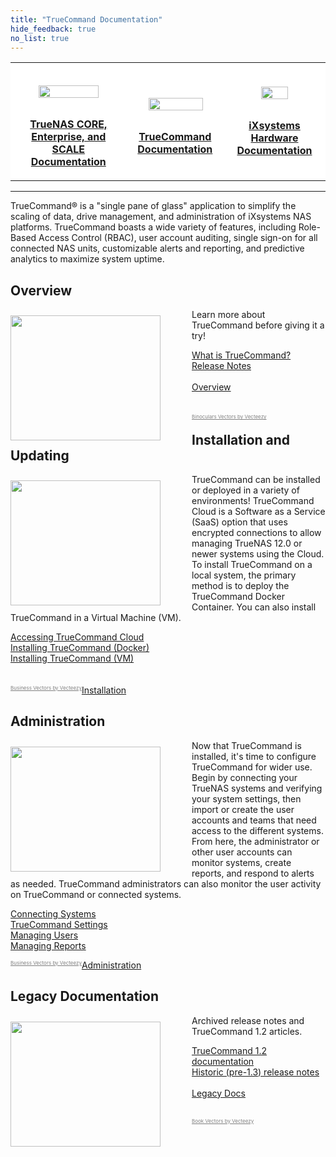 ```yaml
---
title: "TrueCommand Documentation"
hide_feedback: true
no_list: true
---
```


<table>
	<tr style="background-color:white;">
		<th><a href="/hub/"><img src="/images/truenas_open_storage-logo-full-color-rgb.png" style="display:block;margin-left:auto;margin-right:auto;width:75%;padding:2em 1em 1em 1em;"><p style="text-align:center;">TrueNAS CORE, Enterprise, and SCALE Documentation</p></th>
		<th><a href="/truecommand/"><img src="/images/truecommand-logo-full-color-rgb.png" style="display:block;margin-left:auto;margin-right:auto;width:79%;padding:2em 1em 1em 1em;"><p style="text-align:center;">TrueCommand Documentation</p></th>
		<th><a href="/hardware/"><img src="/images/TrueNASSystems.png" style="display:block;margin-left:auto;margin-right:auto;width:54%;padding:1em 1em 1em 1em;"><p style="text-align:center;">iXsystems Hardware Documentation</p></th>
	</tr>
</table>
<hr>

TrueCommand® is a "single pane of glass" application to simplify the scaling of data, drive management, and administration of iXsystems NAS platforms.
TrueCommand boasts a wide variety of features, including Role-Based Access Control (RBAC), user account auditing, single sign-on for all connected NAS units, customizable alerts and reporting, and predictive analytics to maximize system uptime.

## Overview

<img src="/images/vision2.jpg" style="float:left;width:240px;height:200px;margin: 10px 50px 10px 0px;">

Learn more about TrueCommand before giving it a try!

<a href="/truecommand/overview/tcwhatis/">What is TrueCommand?</a><br>
<a href="/truecommand/overview/releasenotes/">Release Notes</a><br>
<br>
<a class="linkbutton" href="/truecommand/overview/">Overview</a>
<br><br><br>
<a style="color:#808080;font-size:8px;float:left;" href="https://www.vecteezy.com/free-vector/binoculars">Binoculars Vectors by Vecteezy</a>

## Installation and Updating

<img src="/images/business_idea.jpg" style="float:left;width:240px;height:200px;margin: 10px 50px 10px 0px;">

TrueCommand can be installed or deployed in a variety of environments!
TrueCommand Cloud is a Software as a Service (SaaS) option that uses encrypted connections to allow managing TrueNAS 12.0 or newer systems using the Cloud.
To install TrueCommand on a local system, the primary method is to deploy the TrueCommand Docker Container.
You can also install TrueCommand in a Virtual Machine (VM).

<a href="/truecommand/installupdate/tc_cloud/">Accessing TrueCommand Cloud</a><br>
<a href="/truecommand/installupdate/install/">Installing TrueCommand (Docker)</a><br>
<a href="/truecommand/installupdate/tc-vm/">Installing TrueCommand (VM)</a><br>
<br><br>
<a style="color:#808080;font-size:8px;float:left;" href="https://www.vecteezy.com/free-vector/business">Business Vectors by Vecteezy</a>
<a class="linkbutton" href="/truecommand/installupdate/">Installation</a>

## Administration

<img src="/images/presentation.jpg" style="float:left;width:240px;height:200px;margin: 10px 50px 10px 0px;">

Now that TrueCommand is installed, it's time to configure TrueCommand for wider use.
Begin by connecting your TrueNAS systems and verifying your system settings, then import or create the user accounts and teams that need access to the different systems.
From here, the administrator or other user accounts can monitor systems, create reports, and respond to alerts as needed.
TrueCommand administrators can also monitor the user activity on TrueCommand or connected systems.

<a href="/truecommand/admins/add-systems/">Connecting Systems</a><br>
<a href="/truecommand/admins/settings/">TrueCommand Settings</a><br>
<a href="/truecommand/admins/users/">Managing Users</a><br>
<a href="/truecommand/admins/reports/">Managing Reports</a><br>

<a style="color:#808080;font-size:8px;float:left;" href="https://www.vecteezy.com/free-vector/business">Business Vectors by Vecteezy</a>
<a class="linkbutton" href="/truecommand/admins/">Administration</a>

## Legacy Documentation

<img src="/images/smartphone2.jpg" style="float:left;width:240px;height:200px;margin: 10px 50px 10px 0px;">

Archived release notes and TrueCommand 1.2 articles.

<a href="/truecommand/tc-legacy-docs/truecommand-1.2/">TrueCommand 1.2 documentation</a><br>
<a href="/truecommand/tc-legacy-docs/release-notes/">Historic (pre-1.3) release notes</a><br>
<br>
<a class="linkbutton" href="/hub/solutions/">Legacy Docs</a>
<br><br>

<a style="color:#808080;font-size:8px;float:left;" href="https://www.vecteezy.com/free-vector/book">Book Vectors by Vecteezy</a>